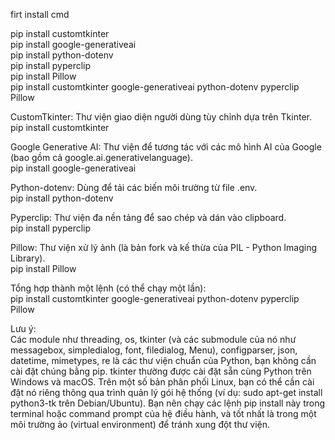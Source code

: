firt install cmd

pip install customtkinter <br>
pip install google-generativeai <br>
pip install python-dotenv <br>
pip install pyperclip <br>
pip install Pillow <br>
pip install customtkinter google-generativeai python-dotenv pyperclip Pillow <br>

CustomTkinter: Thư viện giao diện người dùng tùy chỉnh dựa trên Tkinter. <br>
pip install customtkinter


Google Generative AI: Thư viện để tương tác với các mô hình AI của Google (bao gồm cả google.ai.generativelanguage). <br>
pip install google-generativeai


Python-dotenv: Dùng để tải các biến môi trường từ file .env. <br>
pip install python-dotenv


Pyperclip: Thư viện đa nền tảng để sao chép và dán vào clipboard.<br>
pip install pyperclip


Pillow: Thư viện xử lý ảnh (là bản fork và kế thừa của PIL - Python Imaging Library). <br>
pip install Pillow


Tổng hợp thành một lệnh (có thể chạy một lần): <br>
pip install customtkinter google-generativeai python-dotenv pyperclip Pillow <br>


Lưu ý: <br>
Các module như threading, os, tkinter (và các submodule của nó như messagebox, simpledialog, font, filedialog, Menu), configparser, json, datetime, mimetypes, re là các thư viện chuẩn của Python, bạn không cần cài đặt chúng bằng pip.
tkinter thường được cài đặt sẵn cùng Python trên Windows và macOS. Trên một số bản phân phối Linux, bạn có thể cần cài đặt nó riêng thông qua trình quản lý gói hệ thống (ví dụ: sudo apt-get install python3-tk trên Debian/Ubuntu).
Bạn nên chạy các lệnh pip install này trong terminal hoặc command prompt của hệ điều hành, và tốt nhất là trong một môi trường ảo (virtual environment) để tránh xung đột thư viện.

